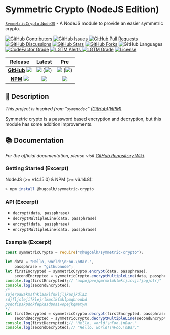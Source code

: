# Symmetric Crypto (NodeJS Edition)

[`SymmetricCrypto.NodeJS`](https://github.com/hugoalh-studio/symmetric-crypto-nodejs) - A NodeJS module to provide an easier symmetric crypto.

[![GitHub Contributors](https://img.shields.io/github/contributors/hugoalh-studio/symmetric-crypto-nodejs?label=Contributors&logo=github&logoColor=ffffff&style=flat-square)](https://github.com/hugoalh-studio/symmetric-crypto-nodejs/graphs/contributors)
[![GitHub Issues](https://img.shields.io/github/issues-raw/hugoalh-studio/symmetric-crypto-nodejs?label=Issues&logo=github&logoColor=ffffff&style=flat-square)](https://github.com/hugoalh-studio/symmetric-crypto-nodejs/issues)
[![GitHub Pull Requests](https://img.shields.io/github/issues-pr-raw/hugoalh-studio/symmetric-crypto-nodejs?label=Pull%20Requests&logo=github&logoColor=ffffff&style=flat-square)](https://github.com/hugoalh-studio/symmetric-crypto-nodejs/pulls)
[![GitHub Discussions](https://img.shields.io/github/discussions/hugoalh-studio/symmetric-crypto-nodejs?label=Discussions&logo=github&logoColor=ffffff&style=flat-square)](https://github.com/hugoalh-studio/symmetric-crypto-nodejs/discussions)
[![GitHub Stars](https://img.shields.io/github/stars/hugoalh-studio/symmetric-crypto-nodejs?label=Stars&logo=github&logoColor=ffffff&style=flat-square)](https://github.com/hugoalh-studio/symmetric-crypto-nodejs/stargazers)
[![GitHub Forks](https://img.shields.io/github/forks/hugoalh-studio/symmetric-crypto-nodejs?label=Forks&logo=github&logoColor=ffffff&style=flat-square)](https://github.com/hugoalh-studio/symmetric-crypto-nodejs/network/members)
![GitHub Languages](https://img.shields.io/github/languages/count/hugoalh-studio/symmetric-crypto-nodejs?label=Languages&logo=github&logoColor=ffffff&style=flat-square)
[![CodeFactor Grade](https://img.shields.io/codefactor/grade/github/hugoalh-studio/symmetric-crypto-nodejs?label=Grade&logo=codefactor&logoColor=ffffff&style=flat-square)](https://www.codefactor.io/repository/github/hugoalh-studio/symmetric-crypto-nodejs)
[![LGTM Alerts](https://img.shields.io/lgtm/alerts/g/hugoalh-studio/symmetric-crypto-nodejs?label=Alerts&logo=lgtm&logoColor=ffffff&style=flat-square)
![LGTM Grade](https://img.shields.io/lgtm/grade/javascript/g/hugoalh-studio/symmetric-crypto-nodejs?label=Grade&logo=lgtm&logoColor=ffffff&style=flat-square)](https://lgtm.com/projects/g/hugoalh-studio/symmetric-crypto-nodejs)
[![License](https://img.shields.io/static/v1?label=License&message=MIT&color=brightgreen&style=flat-square)](./LICENSE.md)

| **Release** | **Latest** | **Pre** |
|:-:|:-:|:-:|
| [**GitHub**](https://github.com/hugoalh-studio/symmetric-crypto-nodejs/releases) ![](https://img.shields.io/github/downloads/hugoalh-studio/symmetric-crypto-nodejs/total?label=%20&style=flat-square) | ![](https://img.shields.io/github/release/hugoalh-studio/symmetric-crypto-nodejs?sort=semver&label=%20&style=flat-square) (![](https://img.shields.io/github/release-date/hugoalh-studio/symmetric-crypto-nodejs?label=%20&style=flat-square)) | ![](https://img.shields.io/github/release/hugoalh-studio/symmetric-crypto-nodejs?include_prereleases&sort=semver&label=%20&style=flat-square) (![](https://img.shields.io/github/release-date-pre/hugoalh-studio/symmetric-crypto-nodejs?label=%20&style=flat-square)) |
| [**NPM**](https://www.npmjs.com/package/@hugoalh/symmetric-crypto) ![](https://img.shields.io/npm/dt/@hugoalh/symmetric-crypto?label=%20&style=flat-square) | ![](https://img.shields.io/npm/v/@hugoalh/symmetric-crypto/latest?label=%20&style=flat-square) | ![](https://img.shields.io/npm/v/@hugoalh/symmetric-crypto/pre?label=%20&style=flat-square) |

## 📝 Description

*This project is inspired from "`symencdec`" ([GitHub](https://github.com/nire0510/symencdec))([NPM](https://www.npmjs.com/package/symencdec)).*

Symmetric crypto is a password based encryption and decryption, but this module has some addition improvements.

## 📚 Documentation

*For the official documentation, please visit [GitHub Repository Wiki](https://github.com/hugoalh-studio/symmetric-crypto-nodejs/wiki).*

### Getting Started (Excerpt)

NodeJS (>= v14.15.0) & NPM (>= v6.14.8):

```sh
> npm install @hugoalh/symmetric-crypto
```

### API (Excerpt)

- `decrypt(data, passphrase)`
- `decryptMultipleLine(data, passphrase)`
- `encrypt(data, passphrase)`
- `encryptMultipleLine(data, passphrase)`

### Example (Excerpt)

```javascript
const symmetricCrypto = require("@hugoalh/symmetric-crypto");

let data = "Hello, world!\nFoo.\nBar.",
    passphrase = "githubnode";
let firstEncrypted = symmetricCrypto.encrypt(data, passphrase),
    secondEncrypted = symmetricCrypto.encryptMultipleLine(data, passphrase);
console.log(firstEncrypted);// "awpojpwojqmrmklmklmkljicvjifjogjotrj"
console.log(secondEncrypted);
/*
spjerpawakmsfnklasklfnkljljkasjkdlaz
sdjfljslejifklejrlkmslkfmklpmqhnoubd
psdofipskpdokfepkasdpoaiwopejkqmatyn
*/
let firstDecrypted = symmetricCrypto.decrypt(firstEncrypted, passphrase),
    secondDecrypted = symmetricCrypto.decryptMultipleLine(secondEncrypted, passphrase);
console.log(firstDecrypted);// "Hello, world!\nFoo.\nBar."
console.log(secondDecrypted);// "Hello, world!\nFoo.\nBar."
```
